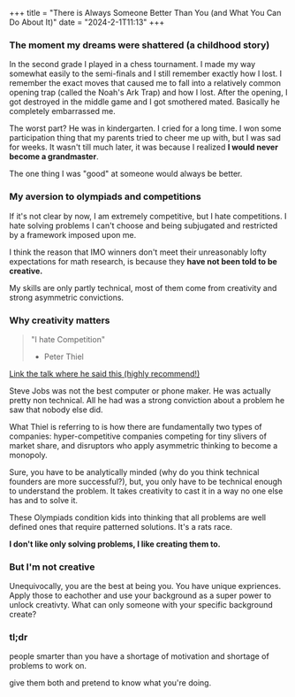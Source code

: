+++
title = "There is Always Someone Better Than You (and What You Can Do About It)"
date = "2024-2-1T11:13"
+++

### The moment my dreams were shattered (a childhood story)
In the second grade I played in a chess tournament. I made my way somewhat easily to the semi-finals and I still remember exactly how I lost. I remember the exact moves that caused me to fall into a relatively common opening trap (called the Noah's Ark Trap) and how I lost. After the opening, I got destroyed in the middle game and I got smothered mated. Basically he completely embarrassed me. 

The worst part? He was in kindergarten. I cried for a long time. I won some participation thing that my parents tried to cheer me up with, but I was sad for weeks. It wasn't till much later, it was because I realized **I would never become a grandmaster**. 

The one thing I was "good" at someone would always be better. 

### My aversion to olympiads and competitions
If it's not clear by now, I am extremely competitive, but I hate competitions. I hate solving problems I can't choose and being subjugated and restricted by a framework imposed upon me. 

I think the reason that IMO winners don't meet their unreasonably lofty expectations for math research, is because they **have not been told to be creative.**

My skills are only partly technical, most of them come from creativity and strong asymmetric convictions.

### Why creativity matters
> "I hate Competition"
> - Peter Thiel

[Link the talk where he said this (highly recommend!)](https://youtu.be/3Fx5Q8xGU8k?si=BweNWg2vDfdA_OvQ)

Steve Jobs was not the best computer or phone maker. He was actually pretty non technical. All he had was a strong conviction about a problem he saw that nobody else did. 

What Thiel is referring to is how there are fundamentally two types of companies: hyper-competitive companies competing for tiny slivers of market share, and disruptors who apply asymmetric thinking to become a monopoly.

Sure, you have to be analytically minded (why do you think technical founders are more successful?), but, you only have to be technical enough to understand the problem. It takes creativity to cast it in a way no one else has and to solve it.

These Olympiads condition kids into thinking that all problems are well defined ones that require patterned solutions. It's a rats race. 

**I don't like only solving problems, I like creating them to.**

### But I'm not creative
Unequivocally, you are the best at being you. You have unique expriences. Apply those to eachother and use your background as a super power to unlock creativty. What can only someone with your specific background create?

### tl;dr
people smarter than you have a shortage of motivation and  shortage of problems to work on. 

give them both and pretend to know what you're doing. 